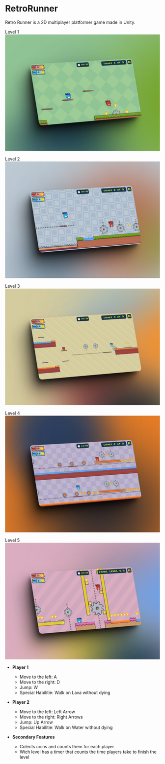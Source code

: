# RetroRunner
Retro Runner is a 2D multiplayer platformer game made in Unity.

Level 1
![Login Screen](https://github.com/TwickE/ReadmeImages/blob/main/RetroRunner1.png?raw=true)

Level 2
![Login Screen](https://github.com/TwickE/ReadmeImages/blob/main/RetroRunner2.png?raw=true)

Level 3
![Login Screen](https://github.com/TwickE/ReadmeImages/blob/main/RetroRunner3.png?raw=true)

Level 4
![Login Screen](https://github.com/TwickE/ReadmeImages/blob/main/RetroRunner4.png?raw=true)

Level 5
![Login Screen](https://github.com/TwickE/ReadmeImages/blob/main/RetroRunner5.png?raw=true)

 * **Player 1**
 
    * Move to the left: A
    * Move to the right: D
    * Jump: W
    * Special Habilitie: Walk on Lava without dying

* **Player 2**

    * Move to the left: Left Arrow
    * Move to the right: Right Arrows
    * Jump: Up Arrow
    * Special Habilitie: Walk on Water without dying

* **Secondary Features**

    * Colects coins and counts them for each player
    * Wich level has a timer that counts the time players take to finish the level
